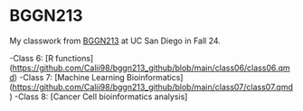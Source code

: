# BGGN213

My classwork from [BGGN213](https://bioboot.github.io/bggn213_F24/) at UC San Diego in Fall 24.

-Class 6: [R functions] (https://github.com/Calii98/bggn213_github/blob/main/class06/class06.qmd)
-Class 7: [Machine Learning Bioinformatics] (https://github.com/Calii98/bggn213_github/blob/main/class07/class07.qmd)
-Class 8: [Cancer Cell bioinformatics analysis]

